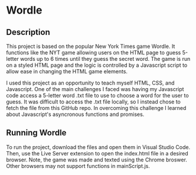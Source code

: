 # Wordle
## Description
This project is based on the popular New York Times game Wordle. It functions like the NYT game allowing users on the HTML page to guess 5-letter words up to 6 times until they guess the secret word. The game is run on a styled HTML page and the logic is controlled by a Javascript script to allow ease in changing the HTML game elements. 

I used this project as an opportunity to teach myself HTML, CSS, and Javascript. One of the main challenges I faced was having my Javascript code access a 5-letter word .txt file to use to choose a word for the user to guess. It was difficult to access the .txt file locally, so I instead chose to fetch the file from this GitHub repo. In overcoming this challenge I learned about Javascript's asyncronous functions and promises.

## Running Wordle
To run the project, download the files and open them in Visual Studio Code. Then, use the Live Server extension to open the index.html file in a desired browser. Note, the game was made and texted using the Chrome broswer. Other browsers may not support functions in mainScript.js.

